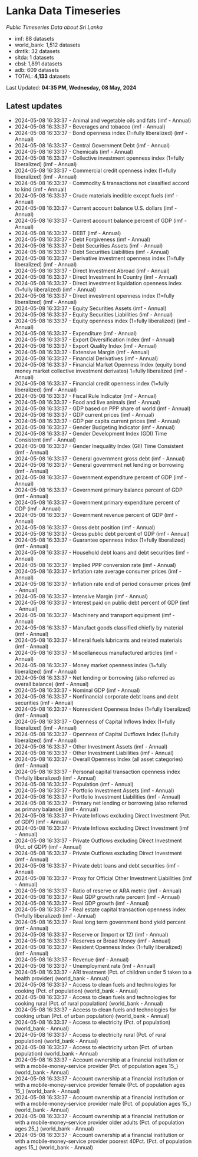 # Lanka Data Timeseries
*Public Timeseries Data about Sri Lanka*

* imf: 88 datasets
* world_bank: 1,512 datasets
* dmtlk: 32 datasets
* sltda: 1 datasets
* cbsl: 1,891 datasets
* adb: 609 datasets
* TOTAL: **4,133** datasets

Last Updated: **04:35 PM, Wednesday, 08 May, 2024**

## Latest updates

* 2024-05-08 16:33:37 - Animal and vegetable oils and fats (imf - Annual)
* 2024-05-08 16:33:37 - Beverages and tobacco (imf - Annual)
* 2024-05-08 16:33:37 - Bond openness index (1=fully liberalized) (imf - Annual)
* 2024-05-08 16:33:37 - Central Government Debt (imf - Annual)
* 2024-05-08 16:33:37 - Chemicals (imf - Annual)
* 2024-05-08 16:33:37 - Collective investment openness index (1=fully liberalized) (imf - Annual)
* 2024-05-08 16:33:37 - Commercial credit openness index (1=fully liberalized) (imf - Annual)
* 2024-05-08 16:33:37 - Commodity & transactions not classified accord to kind (imf - Annual)
* 2024-05-08 16:33:37 - Crude materials inedible except fuels (imf - Annual)
* 2024-05-08 16:33:37 - Current account balance U.S. dollars (imf - Annual)
* 2024-05-08 16:33:37 - Current account balance percent of GDP (imf - Annual)
* 2024-05-08 16:33:37 - DEBT (imf - Annual)
* 2024-05-08 16:33:37 - Debt Forgiveness (imf - Annual)
* 2024-05-08 16:33:37 - Debt Securities Assets (imf - Annual)
* 2024-05-08 16:33:37 - Debt Securities Liabilities (imf - Annual)
* 2024-05-08 16:33:37 - Derivative investment openness index (1=fully liberalized) (imf - Annual)
* 2024-05-08 16:33:37 - Direct Investment Abroad (imf - Annual)
* 2024-05-08 16:33:37 - Direct Investment In Country (imf - Annual)
* 2024-05-08 16:33:37 - Direct investment liquidation openness index (1=fully liberalized) (imf - Annual)
* 2024-05-08 16:33:37 - Direct investment openness index (1=fully liberalized) (imf - Annual)
* 2024-05-08 16:33:37 - Equity Securities Assets (imf - Annual)
* 2024-05-08 16:33:37 - Equity Securities Liabilities (imf - Annual)
* 2024-05-08 16:33:37 - Equity openness index (1=fully liberalized) (imf - Annual)
* 2024-05-08 16:33:37 - Expenditure (imf - Annual)
* 2024-05-08 16:33:37 - Export Diversification Index (imf - Annual)
* 2024-05-08 16:33:37 - Export Quality Index (imf - Annual)
* 2024-05-08 16:33:37 - Extensive Margin (imf - Annual)
* 2024-05-08 16:33:37 - Financial Derivatives (imf - Annual)
* 2024-05-08 16:33:37 - Financial Market Openness Index (equity bond money market collective investment derivates) 1=fully liberalized (imf - Annual)
* 2024-05-08 16:33:37 - Financial credit openness index (1=fully liberalized) (imf - Annual)
* 2024-05-08 16:33:37 - Fiscal Rule Indicator (imf - Annual)
* 2024-05-08 16:33:37 - Food and live animals (imf - Annual)
* 2024-05-08 16:33:37 - GDP based on PPP share of world (imf - Annual)
* 2024-05-08 16:33:37 - GDP current prices (imf - Annual)
* 2024-05-08 16:33:37 - GDP per capita current prices (imf - Annual)
* 2024-05-08 16:33:37 - Gender Budgeting Indicator (imf - Annual)
* 2024-05-08 16:33:37 - Gender Development Index (GDI) Time Consistent (imf - Annual)
* 2024-05-08 16:33:37 - Gender Inequality Index (GII) Time Consistent (imf - Annual)
* 2024-05-08 16:33:37 - General government gross debt (imf - Annual)
* 2024-05-08 16:33:37 - General government net lending or borrowing (imf - Annual)
* 2024-05-08 16:33:37 - Government expenditure percent of GDP (imf - Annual)
* 2024-05-08 16:33:37 - Government primary balance percent of GDP (imf - Annual)
* 2024-05-08 16:33:37 - Government primary expenditure percent of GDP (imf - Annual)
* 2024-05-08 16:33:37 - Government revenue percent of GDP (imf - Annual)
* 2024-05-08 16:33:37 - Gross debt position (imf - Annual)
* 2024-05-08 16:33:37 - Gross public debt percent of GDP (imf - Annual)
* 2024-05-08 16:33:37 - Guarantee openness index (1=fully liberalized) (imf - Annual)
* 2024-05-08 16:33:37 - Household debt loans and debt securities (imf - Annual)
* 2024-05-08 16:33:37 - Implied PPP conversion rate (imf - Annual)
* 2024-05-08 16:33:37 - Inflation rate average consumer prices (imf - Annual)
* 2024-05-08 16:33:37 - Inflation rate end of period consumer prices (imf - Annual)
* 2024-05-08 16:33:37 - Intensive Margin (imf - Annual)
* 2024-05-08 16:33:37 - Interest paid on public debt percent of GDP (imf - Annual)
* 2024-05-08 16:33:37 - Machinery and transport equipment (imf - Annual)
* 2024-05-08 16:33:37 - Manufact goods classified chiefly by material (imf - Annual)
* 2024-05-08 16:33:37 - Mineral fuels lubricants and related materials (imf - Annual)
* 2024-05-08 16:33:37 - Miscellaneous manufactured articles (imf - Annual)
* 2024-05-08 16:33:37 - Money market openness index (1=fully liberalized) (imf - Annual)
* 2024-05-08 16:33:37 - Net lending or borrowing (also referred as overall balance) (imf - Annual)
* 2024-05-08 16:33:37 - Nominal GDP (imf - Annual)
* 2024-05-08 16:33:37 - Nonfinancial corporate debt loans and debt securities (imf - Annual)
* 2024-05-08 16:33:37 - Nonresident Openness Index (1=fully liberalized) (imf - Annual)
* 2024-05-08 16:33:37 - Openness of Capital Inflows Index (1=fully liberalized) (imf - Annual)
* 2024-05-08 16:33:37 - Openness of Capital Outflows Index (1=fully liberalized) (imf - Annual)
* 2024-05-08 16:33:37 - Other Investment Assets (imf - Annual)
* 2024-05-08 16:33:37 - Other Investment Liabilities (imf - Annual)
* 2024-05-08 16:33:37 - Overall Openness Index (all asset categories) (imf - Annual)
* 2024-05-08 16:33:37 - Personal capital transaction openness index (1=fully liberalized) (imf - Annual)
* 2024-05-08 16:33:37 - Population (imf - Annual)
* 2024-05-08 16:33:37 - Portfolio Investment Assets (imf - Annual)
* 2024-05-08 16:33:37 - Portfolio Investment Liabilities (imf - Annual)
* 2024-05-08 16:33:37 - Primary net lending or borrowing (also referred as primary balance) (imf - Annual)
* 2024-05-08 16:33:37 - Private Inflows excluding Direct Investment (Pct. of GDP) (imf - Annual)
* 2024-05-08 16:33:37 - Private Inflows excluding Direct Investment (imf - Annual)
* 2024-05-08 16:33:37 - Private Outflows excluding Direct Investment (Pct. of GDP) (imf - Annual)
* 2024-05-08 16:33:37 - Private Outflows excluding Direct Investment (imf - Annual)
* 2024-05-08 16:33:37 - Private debt loans and debt securities (imf - Annual)
* 2024-05-08 16:33:37 - Proxy for Official Other Investment Liabilities (imf - Annual)
* 2024-05-08 16:33:37 - Ratio of reserve or ARA metric (imf - Annual)
* 2024-05-08 16:33:37 - Real GDP growth rate percent (imf - Annual)
* 2024-05-08 16:33:37 - Real GDP growth (imf - Annual)
* 2024-05-08 16:33:37 - Real estate capital transaction openness index (1=fully liberalized) (imf - Annual)
* 2024-05-08 16:33:37 - Real long term government bond yield percent (imf - Annual)
* 2024-05-08 16:33:37 - Reserve or (Import or 12) (imf - Annual)
* 2024-05-08 16:33:37 - Reserves or Broad Money (imf - Annual)
* 2024-05-08 16:33:37 - Resident Openness Index (1=fully liberalized) (imf - Annual)
* 2024-05-08 16:33:37 - Revenue (imf - Annual)
* 2024-05-08 16:33:37 - Unemployment rate (imf - Annual)
* 2024-05-08 16:33:37 - ARI treatment (Pct. of children under 5 taken to a health provider) (world_bank - Annual)
* 2024-05-08 16:33:37 - Access to clean fuels and technologies for cooking (Pct. of population) (world_bank - Annual)
* 2024-05-08 16:33:37 - Access to clean fuels and technologies for cooking rural (Pct. of rural population) (world_bank - Annual)
* 2024-05-08 16:33:37 - Access to clean fuels and technologies for cooking urban (Pct. of urban population) (world_bank - Annual)
* 2024-05-08 16:33:37 - Access to electricity (Pct. of population) (world_bank - Annual)
* 2024-05-08 16:33:37 - Access to electricity rural (Pct. of rural population) (world_bank - Annual)
* 2024-05-08 16:33:37 - Access to electricity urban (Pct. of urban population) (world_bank - Annual)
* 2024-05-08 16:33:37 - Account ownership at a financial institution or with a mobile-money-service provider (Pct. of population ages 15_) (world_bank - Annual)
* 2024-05-08 16:33:37 - Account ownership at a financial institution or with a mobile-money-service provider female (Pct. of population ages 15_) (world_bank - Annual)
* 2024-05-08 16:33:37 - Account ownership at a financial institution or with a mobile-money-service provider male (Pct. of population ages 15_) (world_bank - Annual)
* 2024-05-08 16:33:37 - Account ownership at a financial institution or with a mobile-money-service provider older adults (Pct. of population ages 25_) (world_bank - Annual)
* 2024-05-08 16:33:37 - Account ownership at a financial institution or with a mobile-money-service provider poorest 40Pct. (Pct. of population ages 15_) (world_bank - Annual)